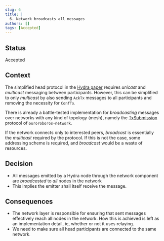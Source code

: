 ```yaml
---
slug: 6
title: | 
  6. Network broadcasts all messages
authors: []
tags: [Accepted]
---
```


## Status

Accepted

## Context

The simplified head protocol in the [Hydra
paper](https://iohk.io/en/research/library/papers/hydrafast-isomorphic-state-channels/)
requires _unicast_ and _multicast_ messaging between participants. However, this
can be simplified to only _multicast_ by also sending `AckTx` messages to all
participants and removing the necessity for `ConfTx`.

There is already a battle-tested implementation for _broadcasting_ messages over
networks with any kind of topology (mesh), namely the
[TxSubmission](https://github.com/input-output-hk/ouroboros-network/tree/master/ouroboros-network/src/Ouroboros/Network/TxSubmission)
protocol of `ouroroboros-network`.

If the network connects only to interested peers, _broadcast_ is essentially the
_multicast_ required by the protocol. If this is not the case, some addressing
scheme is required, and _broadcast_ would be a waste of resources.

## Decision

* All messages emitted by a Hydra node through the network component are _broadcasted_ to _all_ nodes in the network
* This implies the emitter shall itself receive the message.

## Consequences

* The network layer is responsible for ensuring that sent messages effectively
  reach all nodes in the network. How this is achieved is left as an
  implementation detail, ie, whether or not it uses relaying.
* We need to make sure all head participants are connected to the same network.

